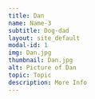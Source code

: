 ```yaml
---
title: Dan
name: Name-3
subtitle: Dog-dad
layout: site_default
modal-id: 1
img: Dan.jpg
thumbnail: Dan.jpg
alt: Picture of Dan
topic: Topic
description: More Info
---
```

